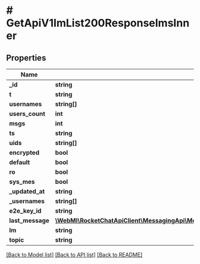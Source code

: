 # # GetApiV1ImList200ResponseImsInner

## Properties

Name | Type | Description | Notes
------------ | ------------- | ------------- | -------------
**_id** | **string** |  | [optional]
**t** | **string** |  | [optional]
**usernames** | **string[]** |  | [optional]
**users_count** | **int** |  | [optional]
**msgs** | **int** |  | [optional]
**ts** | **string** |  | [optional]
**uids** | **string[]** |  | [optional]
**encrypted** | **bool** |  | [optional]
**default** | **bool** |  | [optional]
**ro** | **bool** |  | [optional]
**sys_mes** | **bool** |  | [optional]
**_updated_at** | **string** |  | [optional]
**_usernames** | **string[]** |  | [optional]
**e2e_key_id** | **string** |  | [optional]
**last_message** | [**\WebMI\RocketChatApiClient\MessagingApi\Model\GetApiV1ChatGetMentionedMessages200ResponseMessagesInner**](GetApiV1ChatGetMentionedMessages200ResponseMessagesInner.md) |  | [optional]
**lm** | **string** |  | [optional]
**topic** | **string** |  | [optional]

[[Back to Model list]](../../README.md#models) [[Back to API list]](../../README.md#endpoints) [[Back to README]](../../README.md)
